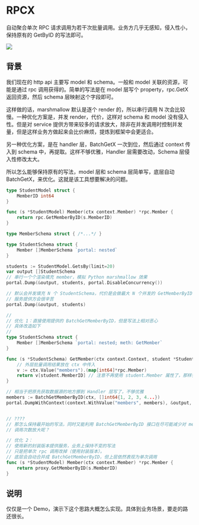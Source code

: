 # RPCX

自动聚合单次 RPC 请求调用为若干次批量调用。业务方几乎无感知，侵入性小，保持原有的 GetByID 的写法即可。

![](https://pic3.zhimg.com/v2-700a32e38e1de03ac6997241804b5a6b.png)

## 背景

我们现在的 http api 主要写 model 和 schema。一般和 model 关联的资源，可能是通过 rpc 调用获得的。简单的写法是在 model 层写个 property，rpc.GetX 返回资源，然后 schema 层映射这个字段即可。

这样做的话，marshmallow 默认是逐个 render 的，所以串行调用 N 次会比较慢。一种优化方案是，并发 render，代价，这样对 schema 和 model 没有侵入性。但是对 service 提供方带来较多的请求放大，除非在并发调用时控制并发量，但是这样业务方做起来会比价麻烦，提炼到框架中会更适合。

另一种优化方案，是在 handler 层，BatchGetX 一次到位，然后通过 context 传入到 schema 中，再提取。这样不够优雅，Handler 层需要改动，Schema 层侵入性修改太大。

所以怎么能够保持原有的写法，model 层和 schema 层简单写，底层自动 BatchGetX，来优化。这就是该工具想要解决的问题。

```go
type StudentModel struct {
    MemberID int64
}

func (s *StudentModel) Member(ctx context.Member) *rpc.Member {
    return rpc.GetMemberByID(s.MemberID)
}

type MemberSchema struct { /*...*/ }

type StudentSchema struct {
    Member []MemberSchema `portal: nested`
}

students := StudentModel.GetsBy(limit=20)
var output []StudentSchema
// 串行一个个渲染填充 member，模拟 Python marshmallow 效果
portal.Dump(&output, students, portal.DisableConcurrency()) 

// 默认会并发填充 N 个 StudentSchema，代价是会做最大 N 个并发的 GetMemberByID 请求
// 服务提供方会很辛苦
portal.Dump(&output, students)

// 
// 优化 1：直接使用提供的 BatchGetMemberByID，但是写法上相对恶心
// 具体改造如下
//
type StudentSchema struct {
    Member []MemberSchema `portal: nested; meth: GetMember`
}

func (s *StudentSchema) GetMember(ctx context.Context, student *StudentModel) *rpc.Member {
    // 外层批量调用结果放在 ctx 中传入
    v := ctx.Value("members").(map[int64]*rpc.Member)
    return v[student.MemberID] // 注意不再使用 student.Member 属性了，那样会单次调用
}

// 相当于把原先获取数据源的地方挪到 Handler 层写了，不够优雅
members := BatchGetMemberByID(ctx, []int64{1, 2, 3, 4...})
portal.DumpWithContext(context.WithValue("members", members), &output, students)


// ????
// 那怎么保持最开始的写法，同时又能利用 BatchGetMemberByID 接口在尽可能减少对 member 服务
// 调用次数放大呢？

// 优化 2：
// 使用新的封装版本提供服务，业务上保持不变的写法
// 只是把单次 rpc 调用改掉（使用封装版本）。
// 底层会自动合并成 BatchGetMemberByID，但上层依然表现为单次调用
func (s *StudentModel) Member(ctx context.Member) *rpc.Member {
    return proxy.GetMemberByID(s.MemberID)
}
```

## 说明

仅仅是一个 Demo，演示下这个思路大概怎么实现。具体到业务场景，要走的路还很长。